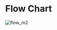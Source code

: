 
# Flow Chart
![flow_m2](https://user-images.githubusercontent.com/98802184/155834977-71686529-236f-465e-8c74-d241af3ed1c0.PNG)

